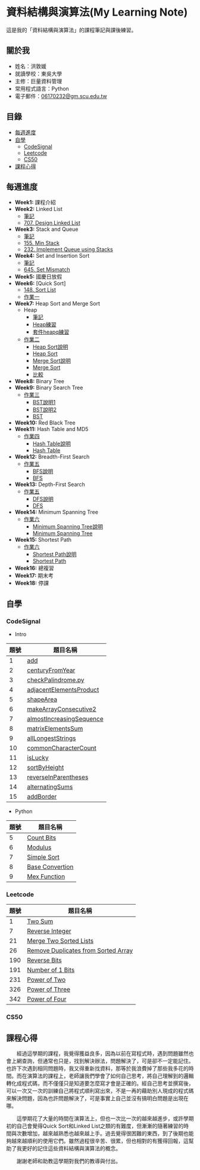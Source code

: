 # 資料結構與演算法(My Learning Note)
這是我的「資料結構與演算法」的課程筆記與課後練習。
## 關於我
* 姓名：洪敦媛
* 就讀學校：東吳大學
* 主修：巨量資料管理
* 常用程式語言：Python
* 電子郵件：06170232@gm.scu.edu.tw
## 目錄
* [每週進度](https://github.com/HTY62006/MyLearningNote#%E6%AF%8F%E9%80%B1%E9%80%B2%E5%BA%A6)
* [自學](https://github.com/HTY62006/MyLearningNote#%E8%87%AA%E5%AD%B8)
  * [CodeSignal](https://github.com/HTY62006/MyLearningNote#codesignal)
  * [Leetcode](https://github.com/HTY62006/MyLearningNote#leetcode)
  * [CS50](https://github.com/HTY62006/MyLearningNote#cs50)
* [課程心得](https://github.com/HTY62006/MyLearningNote#%E8%AA%B2%E7%A8%8B%E5%BF%83%E5%BE%97)
## 每週進度
* **Week1:** 課程介紹
* **Week2:** Linked List
  * [筆記](https://github.com/HTY62006/MyLearningNote/tree/master/Leetcode#week2-linked-list)
  * [707. Design Linked List](https://github.com/HTY62006/MyLearningNote/blob/master/Leetcode/707_Design%20Linked%20List_06170232.py)
* **Week3:** Stack and Queue
  * [筆記](https://github.com/HTY62006/MyLearningNote/tree/master/Leetcode#week3-stack-and-queue)
  * [155. Min Stack](https://github.com/HTY62006/MyLearningNote/blob/master/Leetcode/155_Min%20Stack_06170232.py)
  * [232. Implement Queue using Stacks](https://github.com/HTY62006/MyLearningNote/blob/master/Leetcode/232_Implement%20Queue%20using%20Stacks_06170232.py)
* **Week4:** Set and Insertion Sort
  * [筆記](https://github.com/HTY62006/MyLearningNote/tree/master/Leetcode#week4-set-and-insertion-sort)
  * [645. Set Mismatch](https://github.com/HTY62006/MyLearningNote/blob/master/Leetcode/645_Set%20Mismatch_06170232.py)
* **Week5:** 國慶日放假
* **Week6:** [Quick Sort]
  * [148. Sort List](https://github.com/HTY62006/MyLearningNote/blob/master/Leetcode/148_Sort%20List_06170232.py)
  * [作業一](https://github.com/HTY62006/MyLearningNote/tree/master/HW1)
* **Week7:** Heap Sort and Merge Sort
  * Heap
    * [筆記](https://github.com/HTY62006/MyLearningNote/blob/master/Other/heap.md)
    * [Heap練習](https://github.com/HTY62006/MyLearningNote/blob/master/Other/heap.py)
    * [套件heapq練習](https://github.com/HTY62006/MyLearningNote/blob/master/Other/heapq.ipynb)
  * [作業二](https://github.com/HTY62006/MyLearningNote/blob/master/HW2)
    * [Heap Sort說明](https://github.com/HTY62006/MyLearningNote/blob/master/HW2/Heap_Sort_%E6%B5%81%E7%A8%8B%E5%9C%96%E3%80%81%E5%AD%B8%E7%BF%92%E6%AD%B7%E7%A8%8B%E8%88%87%E6%96%87%E5%AD%97%E8%AA%AA%E6%98%8E.md)
    * [Heap Sort](https://github.com/HTY62006/MyLearningNote/blob/master/HW2/heap_sort_06170232.py)
    * [Merge Sort說明](https://github.com/HTY62006/MyLearningNote/blob/master/HW2/Merge_Sort_%E6%B5%81%E7%A8%8B%E5%9C%96%E3%80%81%E5%AD%B8%E7%BF%92%E6%AD%B7%E7%A8%8B%E8%88%87%E6%96%87%E5%AD%97%E8%AA%AA%E6%98%8E.md)
    * [Merge Sort](https://github.com/HTY62006/MyLearningNote/blob/master/HW2/merge_sort_06170232.py)
    * [比較](https://github.com/HTY62006/MyLearningNote/blob/master/HW2/Merge%20Sort%5CHeap%20Sort%E4%B9%8B%E6%AF%94%E8%BC%83.md)
* **Week8:** Binary Tree
* **Week9:** Binary Search Tree
  * [作業三](https://github.com/HTY62006/MyLearningNote/blob/master/HW3)
    * [BST說明1](https://github.com/HTY62006/MyLearningNote/blob/master/HW3/Binary_Search_Tree%E6%96%B0%E5%A2%9E%E3%80%81%E6%9F%A5%E8%A9%A2%E3%80%81%E5%88%AA%E9%99%A4%E3%80%81%E4%BF%AE%E6%94%B9%E5%8A%9F%E8%83%BD%E8%AA%AA%E6%98%8E.md)
    * [BST說明2](https://github.com/HTY62006/MyLearningNote/blob/master/HW3/Binary_Search_Tree%E6%B5%81%E7%A8%8B%E5%9C%96%E3%80%81%E5%AD%B8%E7%BF%92%E6%AD%B7%E7%A8%8B%E8%88%87BST%E5%8E%9F%E7%90%86.md)
    * [BST](https://github.com/HTY62006/MyLearningNote/blob/master/HW3/binary_search_tree_06170232.py)
* **Week10:** Red Black Tree
* **Week11:** Hash Table and MD5
  * [作業四](https://github.com/HTY62006/MyLearningNote/blob/master/HW4)
    * [Hash Table說明](https://github.com/HTY62006/MyLearningNote/blob/master/HW4/Hash%20Table%E6%B5%81%E7%A8%8B%E5%9C%96%E3%80%81%E5%AD%B8%E7%BF%92%E6%AD%B7%E7%A8%8B%E8%88%87Hash%20Table%E8%88%87Hash%20Function%E5%8E%9F%E7%90%86.md)
    * [Hash Table](https://github.com/HTY62006/MyLearningNote/blob/master/HW4/hash_table_06170232.py)
* **Week12:** Breadth-First Search
  * [作業五](https://github.com/HTY62006/MyLearningNote/blob/master/HW5)
    * [BFS說明](https://github.com/HTY62006/MyLearningNote/blob/master/HW5/BFS%26DFS.md)
    * [BFS](https://github.com/HTY62006/MyLearningNote/blob/master/HW5/BFS_06170232.py)
* **Week13:** Depth-First Search
  * [作業五](https://github.com/HTY62006/MyLearningNote/blob/master/HW5)
    * [DFS說明](https://github.com/HTY62006/MyLearningNote/blob/master/HW5/BFS%26DFS.md)
    * [DFS](https://github.com/HTY62006/MyLearningNote/blob/master/HW5/BFS_06170232.py)
* **Week14:** Minimum Spanning Tree
  * [作業六](https://github.com/HTY62006/MyLearningNote/blob/master/HW6)
    * [Minimum Spanning Tree說明](https://github.com/HTY62006/MyLearningNote/blob/master/HW6/Dijkstra.md)
    * [Minimum Spanning Tree](https://github.com/HTY62006/MyLearningNote/blob/master/HW6/Dijkstra_06170232.py)
* **Week15:** Shortest Path
  * [作業六](https://github.com/HTY62006/MyLearningNote/blob/master/HW6)
    * [Shortest Path說明](https://github.com/HTY62006/MyLearningNote/blob/master/HW6/Dijkstra.md)
    * [Shortest Path](https://github.com/HTY62006/MyLearningNote/blob/master/HW6/Dijkstra_06170232.py)
* **Week16:** 總複習
* **Week17:** 期末考
* **Week18:** 停課
## 自學
### CodeSignal
* Intro

題號 | 題目名稱
-----|---------
1 | [add](https://github.com/HTY62006/MyLearningNote/blob/master/Codesignal/Intro/add.py)
2 | [centuryFromYear](https://github.com/HTY62006/MyLearningNote/blob/master/Codesignal/Intro/centuryFromYear.py)
3 | [checkPalindrome.py](https://github.com/HTY62006/MyLearningNote/blob/master/Codesignal/Intro/checkPalindrome.py)
4 | [adjacentElementsProduct](https://github.com/HTY62006/MyLearningNote/blob/master/Codesignal/Intro/adjacentElementsProduct.py)
5 | [shapeArea](https://github.com/HTY62006/MyLearningNote/blob/master/Codesignal/Intro/shapeArea.py)
6 | [makeArrayConsecutive2](https://github.com/HTY62006/MyLearningNote/blob/master/Codesignal/Intro/makeArrayConsecutive2.py)
7 | [almostIncreasingSequence](https://github.com/HTY62006/MyLearningNote/blob/master/Codesignal/Intro/almostIncreasingSequence.py)
8 | [matrixElementsSum](https://github.com/HTY62006/MyLearningNote/blob/master/Codesignal/Intro/matrixElementsSum.py)
9 | [allLongestStrings](https://github.com/HTY62006/MyLearningNote/blob/master/Codesignal/Intro/allLongestStrings.py)
10 | [commonCharacterCount](https://github.com/HTY62006/MyLearningNote/blob/master/Codesignal/Intro/commonCharacterCount.py)
11 | [isLucky](https://github.com/HTY62006/MyLearningNote/blob/master/Codesignal/Intro/isLucky.py)
12 | [sortByHeight](https://github.com/HTY62006/MyLearningNote/blob/master/Codesignal/Intro/sortByHeight.py)
13 | [reverseInParentheses](https://github.com/HTY62006/MyLearningNote/blob/master/Codesignal/Intro/reverseInParentheses.py)
14 | [alternatingSums](https://github.com/HTY62006/MyLearningNote/blob/master/Codesignal/Intro/alternatingSums.py)
15 | [addBorder](https://github.com/HTY62006/MyLearningNote/blob/master/Codesignal/Intro/addBorder.py)
* Python

題號 | 題目名稱
-----|---------
5 | [Count Bits](https://github.com/HTY62006/MyLearningNote/blob/master/Codesignal/Python/countBits.py)
6 | [Modulus](https://github.com/HTY62006/MyLearningNote/blob/master/Codesignal/Python/modulus.py)
7 | [Simple Sort](https://github.com/HTY62006/MyLearningNote/blob/master/Codesignal/Python/simpleSort.py)
8 | [Base Convertion](https://github.com/HTY62006/MyLearningNote/blob/master/Codesignal/Python/baseConversion.py)
9 | [Mex Function](https://github.com/HTY62006/MyLearningNote/blob/master/Codesignal/Python/mexFunction.py)
### Leetcode
題號 | 題目名稱
-----|---------
1 | [Two Sum](https://github.com/HTY62006/MyLearningNote/blob/master/Leetcode/1_Two%20Sum_06170232.py)
7 | [Reverse Integer](https://github.com/HTY62006/MyLearningNote/blob/master/Leetcode/7_Reverse%20Integer_06170232.py)
21 | [Merge Two Sorted Lists](https://github.com/HTY62006/MyLearningNote/blob/master/Leetcode/21_Merge%20Two%20Sorted%20Lists_06170232.py)
26 | [Remove Duplicates from Sorted Array](https://github.com/HTY62006/MyLearningNote/blob/master/Leetcode/26_Remove%20Duplicates%20from%20Sorted%20Array_06170232.py)
190 | [Reverse Bits](https://github.com/HTY62006/MyLearningNote/blob/master/Leetcode/190_Reverse%20Bits_06170232.py)
191 | [Number of 1 Bits](https://github.com/HTY62006/MyLearningNote/blob/master/Leetcode/191_Number%20of%201%20Bits_06170232.py)
231 | [Power of Two](https://github.com/HTY62006/MyLearningNote/blob/master/Leetcode/231_Power%20of%20Two_06170232.py)
326 | [Power of Three](https://github.com/HTY62006/MyLearningNote/blob/master/Leetcode/326_Power%20of%20Three_06170232.py)
342 | [Power of Four](https://github.com/HTY62006/MyLearningNote/blob/master/Leetcode/342_Power%20of%20Four_06170232.py)
### CS50
## 課程心得
　　經過這學期的課程，我覺得獲益良多，因為以前在寫程式時，遇到問題雖然也會上網查詢，但通常也只是，找到解決辦法，問題解決了，可是卻不一定能記住。也許下次遇到相同問題時，我又得重新找資料，那等於我浪費掉了那些我多花的時間。而在演算法的課程上，老師讓我們學會了如何自己思考，將自己理解到的邏輯轉化成程式碼，而不僅僅只是知道要怎麼寫才會是正確的。經自己思考並撰寫後，可以一次又一次的訓練自己將程式順利寫出來，不是一再的藉助別人現成的程式碼來解決問題，因為也許問題解決了，可是事實上自己並沒有搞明白問題是出現在哪。
  
　　這學期花了大量的時間在演算法上，但也一次比一次的越來越進步，或許學期初的自己會覺得Quick Sort和Linked List之類的有難度，但漸漸的隨著練習的時間與次數增加，越來越熟悉也越來越上手。過去覺得很困難的東西，到了後期也能夠越來越順利的使用它們。雖然過程很辛苦、很累，但也相對的有獲得回報，這幫助了我更好的記住這些資料結構與演算法的概念。
  
　　謝謝老師和助教這學期對我們的教導與付出。
